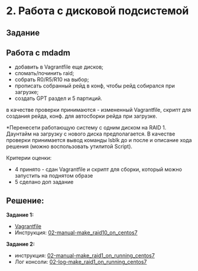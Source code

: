 # 2. Работа с дисковой подсистемой
## Задание

## Работа с mdadm
- добавить в Vagrantfile еще дисков;
- сломать/починить raid;
- собрать R0/R5/R10 на выбор; 
- прописать собранный рейд в конф, чтобы рейд собирался при загрузке;
- создать GPT раздел и 5 партиций.

в качестве проверки принимаются - измененный Vagrantfile, скрипт для создания рейда, конф. для автосборки рейда при загрузке.

*Перенесети работающую систему с одним диском на RAID 1. 
Даунтайм на загрузку с нового диска предполагается. 
В качестве проверки принимается вывод команды lsblk до и после и описание хода решения (можно воспользовать утилитой Script).

Критерии оценки: 
- 4 принято - сдан Vagrantfile и скрипт для сборки, который можно запустить на поднятом образе
- 5 сделано доп задание

## Решение:

**Задание 1:**
* [Vagrantfile](hw1/Vagrantfile)
* Инструкция: [02-manual-make_raid10_on_centos7](hw1/02-manual-make_raid10_on_centos7)


**Задание 2:**

* инструкция: [02-manual-make_raid1_on_running_centos7](02-manual-make_raid1_on_running_centos7)
* Лог консоли: [02-log-make_raid1_on_running_centos7](02-log-make_raid1_on_running_centos7)


